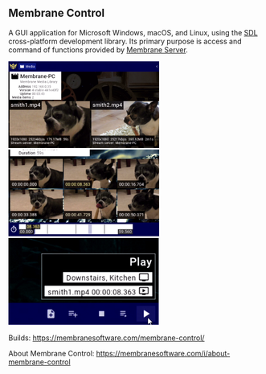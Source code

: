 ## Membrane Control

A GUI application for Microsoft Windows, macOS, and Linux, using the [SDL](https://www.libsdl.org/) cross-platform development library. Its primary purpose is access and command of functions provided by [Membrane Server](https://membranesoftware.com/membrane-server).

![Screenshot 1](doc/1.png) ![Screenshot 2](doc/2.png) ![Screenshot 3](doc/3.png)

Builds: https://membranesoftware.com/membrane-control/

About Membrane Control: https://membranesoftware.com/i/about-membrane-control
